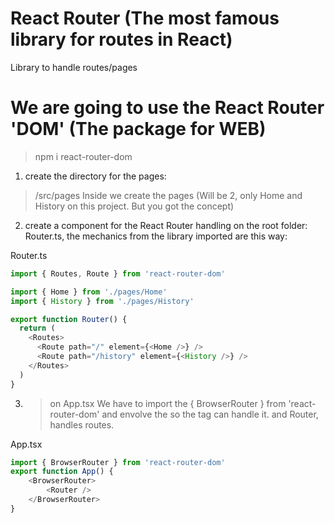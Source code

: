 # React Router (The most famous library for routes in React)
Library to handle routes/pages

# We are going to use the React Router 'DOM' (The package for WEB)
> npm i react-router-dom

1. create the directory for the pages:
> /src/pages
Inside we create the pages (Will be 2, only Home and History on this project. But you got the concept)

2. create a component for the React Router handling on the root folder:
Router.ts, the mechanics from the library imported are this way:

Router.ts
```ts
import { Routes, Route } from 'react-router-dom'

import { Home } from './pages/Home'
import { History } from './pages/History'

export function Router() {
  return (
    <Routes>
      <Route path="/" element={<Home />} />
      <Route path="/history" element={<History />} />
    </Routes>
  )
}
```


3. > on App.tsx
We have to import the { BrowserRouter } from 'react-router-dom' and envolve the <Router/> so the tag <BrowserRouter> can handle it. and Router, handles routes.

App.tsx
```ts
import { BrowserRouter } from 'react-router-dom'
export function App() {
    <BrowserRouter>
        <Router />
    </BrowserRouter>
}
```
